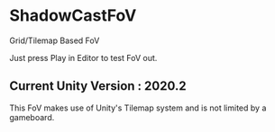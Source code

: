 # ShadowCastFoV
Grid/Tilemap Based FoV

Just press Play in Editor to test FoV out.

Current Unity Version : 2020.2
-------------
This FoV makes use of Unity's Tilemap system and is not limited by a gameboard.
